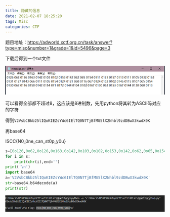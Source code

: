 ```yaml
---
title: 隐藏的信息
date: 2021-02-07 18:25:20
tags: Misc
categories: CTF
---
```


题目地址：https://adworld.xctf.org.cn/task/answer?type=misc&number=1&grade=1&id=5496&page=3

下载后得到一个txt文件

![](%E9%9A%90%E8%97%8F%E7%9A%84%E4%BF%A1%E6%81%AF/1%E6%8D%95%E8%8E%B7.PNG)

可以看得全部都不超过8，这应该是8进制数，先用python将其转为ASCII码对应的字符

得到`V2VsbCBkb25lIQoKIEZsYWc6IElTQ0N7TjBfMG5lX2Nhbl9zdDBwX3kwdX0K`

再base64

ISCC{N0_0ne_can_st0p_y0u}

```python
s=[0o126,0o62,0o126,0o163,0o142,0o103,0o102,0o153,0o142,0o62,0o65,0o154,0o111,0o121,0o157,0o113,0o111,0o105,0o132,0o163,0o131,0o127,0o143,0o66,0o111,0o105,0o154,0o124,0o121,0o60,0o116,0o67,0o124,0o152,0o102,0o146,0o115,0o107,0o65,0o154,0o130,0o62,0o116,0o150,0o142,0o154,0o71,0o172,0o144,0o104,0o102,0o167,0o130,0o63,0o153,0o167,0o144,0o130,0o60,0o113]
for i in s:
    print(chr(i),end='')
print('\n')
import base64
a='V2VsbCBkb25lIQoKIEZsYWc6IElTQ0N7TjBfMG5lX2Nhbl9zdDBwX3kwdX0K'
str=base64.b64decode(a)
print(str)
```

![](%E9%9A%90%E8%97%8F%E7%9A%84%E4%BF%A1%E6%81%AF/2%E6%8D%95%E8%8E%B7.PNG)